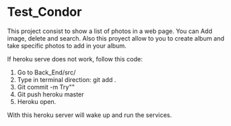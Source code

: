 # Test_Condor 

This project consist to show a list of photos in a web page. You can Add image, delete and search. Also this proyect allow to you to create
album and take specific photos to add in your album.


If heroku serve does not work, follow this code:

1. Go to Back_End/src/
2. Type in terminal direction: git add .
3. Git commit -m Try""
4. Git push heroku master
5. Heroku open. 

With this heroku server will wake up and run the services. 
